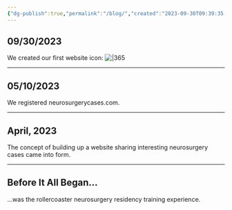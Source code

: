 ```yaml
---
{"dg-publish":true,"permalink":"/blog/","created":"2023-09-30T09:39:35.934-07:00","updated":"2023-10-02T14:20:50.095-07:00"}
---
```



## 09/30/2023

We created our first website icon:
![|365](https://i.imgur.com/e8V4NQt.jpg)

---

## 05/10/2023

We registered neurosurgerycases.com.

---

## April, 2023

The concept of building up a website sharing interesting neurosurgery cases came into form. 

---

## Before It All Began...

...was the rollercoaster neurosurgery residency training experience.
